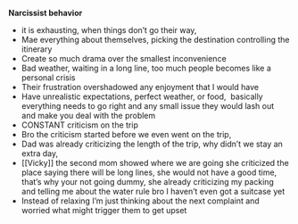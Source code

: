 
**Narcissist behavior** 

- it is exhausting, when things don’t go their way, 
- Mae everything about themselves, picking the destination controlling the itinerary 
- Create so much drama over the smallest inconvenience 
- Bad weather, waiting in a long line, too much people becomes like a personal crisis 
- Their frustration overshadowed any enjoyment that I would have 
- Have unrealistic expectations, perfect weather, or food,  basically everything needs to go right and any small issue they would lash out and make you deal with the problem
- CONSTANT criticism on the trip
- Bro the criticism started before we even went on the trip,
- Dad was already criticizing the length of the trip, why didn’t we stay an extra day,
- [[Vicky]] the second mom showed where we are going she criticized the place saying there will be long lines, she would not have a good time, that’s why your not going dummy, she already criticizing my packing and telling me about the water rule bro I haven’t even got a suitcase yet
- Instead of relaxing I’m just thinking about the next complaint and worried what might trigger them to get upset